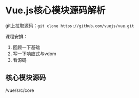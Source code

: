# Vue.js核心模块源码解析

git上拉取源码：`git clone https://github.com/vuejs/vue.git`

课程安排：

1. 回顾一下基础
2. 写一下响应式与vdom
3. 看源码

## 核心模块源码

/vue/src/core
